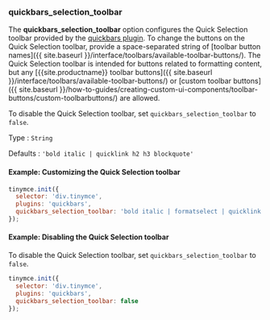 ### quickbars_selection_toolbar

The **quickbars_selection_toolbar** option configures the Quick Selection toolbar provided by the [quickbars plugin]({{site.baseurl}}/plugins-ref/opensource/quickbars). To change the buttons on the Quick Selection toolbar, provide a space-separated string of [toolbar button names]({{ site.baseurl }}/interface/toolbars/available-toolbar-buttons/). The Quick Selection toolbar is intended for buttons related to formatting content, but any [{{site.productname}} toolbar buttons]({{ site.baseurl }}/interface/toolbars/available-toolbar-buttons/) or [custom toolbar buttons]({{ site.baseurl }}/how-to-guides/creating-custom-ui-components/toolbar-buttons/custom-toolbarbuttons/) are allowed.

To disable the Quick Selection toolbar, set `quickbars_selection_toolbar` to `false`.

Type
: `String`

Defaults
: `'bold italic | quicklink h2 h3 blockquote'`

#### Example: Customizing the Quick Selection toolbar

```js
tinymce.init({
  selector: 'div.tinymce',
  plugins: 'quickbars',
  quickbars_selection_toolbar: 'bold italic | formatselect | quicklink blockquote'
});
```

#### Example: Disabling the Quick Selection toolbar

To disable the Quick Selection toolbar, set `quickbars_selection_toolbar` to `false`.

```js
tinymce.init({
  selector: 'div.tinymce',
  plugins: 'quickbars',
  quickbars_selection_toolbar: false
});
```

